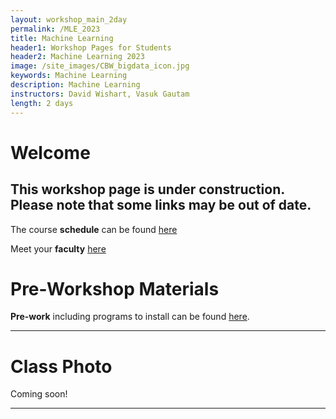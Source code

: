 ```yaml
---
layout: workshop_main_2day
permalink: /MLE_2023
title: Machine Learning
header1: Workshop Pages for Students
header2: Machine Learning 2023
image: /site_images/CBW_bigdata_icon.jpg
keywords: Machine Learning
description: Machine Learning
instructors: David Wishart, Vasuk Gautam
length: 2 days
---
```


# Welcome <a id="welcome"></a> 

## This workshop page is under construction. Please note that some links may be out of date.

The course **schedule** can be found [here](https://bioinformaticsdotca.github.io/MLE_2023_schedule)

Meet your **faculty** [here]() 

# Pre-Workshop Materials <a id="preworkshop"></a>

**Pre-work** including programs to install can be found [here](https://docs.google.com/forms/d/e/1FAIpQLSckky4be53s62TkKLVMiTeOr3Rw0lwA5xN1rBkyExM3qEZIVA/viewform).  

***

# Class Photo

Coming soon!

***

<!-- # Day 1 <a id="day1"></a>

## Welcome

*<font color="#827e9c">Nia Hughes</font>*

# Day 2 <a id="day2"></a> -->